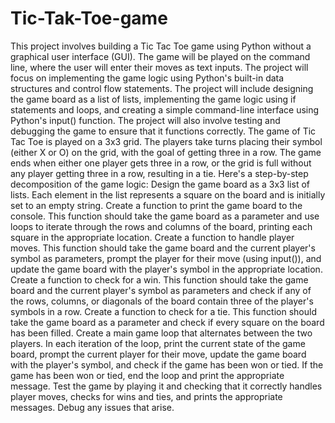 # Tic-Tak-Toe-game
This project involves building a Tic Tac Toe game using Python without a graphical user interface (GUI). The game will be played on the command line, where the user will enter their moves as text inputs. The project will focus on implementing the game logic using Python's built-in data structures and control flow statements. The project will include designing the game board as a list of lists, implementing the game logic using if statements and loops, and creating a simple command-line interface using Python's input() function. The project will also involve testing and debugging the game to ensure that it functions correctly. The game of Tic Tac Toe is played on a 3x3 grid. The players take turns placing their symbol (either X or O) on the grid, with the goal of getting three in a row. The game ends when either one player gets three in a row, or the grid is full without any player getting three in a row, resulting in a tie. Here's a step-by-step decomposition of the game logic: Design the game board as a 3x3 list of lists. Each element in the list represents a square on the board and is initially set to an empty string. Create a function to print the game board to the console. This function should take the game board as a parameter and use loops to iterate through the rows and columns of the board, printing each square in the appropriate location. Create a function to handle player moves. This function should take the game board and the current player's symbol as parameters, prompt the player for their move (using input()), and update the game board with the player's symbol in the appropriate location. Create a function to check for a win. This function should take the game board and the current player's symbol as parameters and check if any of the rows, columns, or diagonals of the board contain three of the player's symbols in a row. Create a function to check for a tie. This function should take the game board as a parameter and check if every square on the board has been filled. Create a main game loop that alternates between the two players. In each iteration of the loop, print the current state of the game board, prompt the current player for their move, update the game board with the player's symbol, and check if the game has been won or tied. If the game has been won or tied, end the loop and print the appropriate message. Test the game by playing it and checking that it correctly handles player moves, checks for wins and ties, and prints the appropriate messages. Debug any issues that arise.
